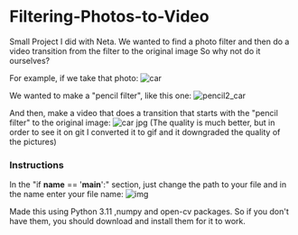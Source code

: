 # Filtering-Photos-to-Video
Small Project I did with Neta. We wanted to find a photo filter and then do a video transition from the filter to the original image So why not do it ourselves? 

For example, if we take that photo:
![car](https://github.com/yuval5000l/Filtering-Photos-to-Video/assets/63983348/e06f274a-0919-43cb-bd0f-9cd46bfe34a3)

We wanted to make a "pencil filter", like this one:
![pencil2_car](https://github.com/yuval5000l/Filtering-Photos-to-Video/assets/63983348/8ddad1bb-436d-4b72-887d-23c61f0e6403)

And then, make a video that does a transition that starts with the "pencil filter" to the original image: 
![car jpg](https://github.com/yuval5000l/Filtering-Photos-to-Video/assets/63983348/439a4066-4022-4997-bd6f-c08f69120a99) (The quality is much better, but in order to see it on git I converted it to gif and it downgraded the quality of the pictures)




### Instructions
In the "if __name__ == '__main__':" section, just change the path to your file 
and in the name enter your file name:
![img](https://github.com/yuval5000l/Filtering-Photos-to-Video/assets/63983348/af9827df-492e-4b2b-98ec-0431d2cf6b6c)

Made this using Python 3.11 ,numpy and open-cv packages.
So if you don't have them, you should download and install them for it to work.

